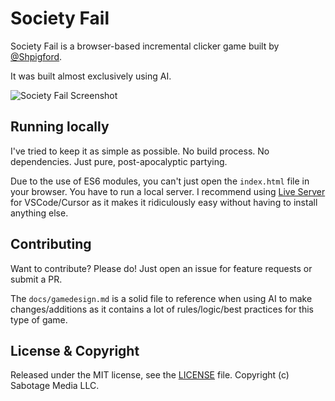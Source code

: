 # Society Fail

Society Fail is a browser-based incremental clicker game built by [@Shpigford](https://twitter.com/Shpigford).

It was built almost exclusively using AI.

![Society Fail Screenshot](https://github.com/user-attachments/assets/db69a8df-b3bf-456d-9607-1f3192008640)

## Running locally

I've tried to keep it as simple as possible. No build process. No dependencies. Just pure, post-apocalyptic partying.

Due to the use of ES6 modules, you can't just open the `index.html` file in your browser. You have to run a local server. I recommend using [Live Server](https://marketplace.visualstudio.com/items?itemName=ritwickdey.LiveServer) for VSCode/Cursor as it makes it ridiculously easy without having to install anything else.

## Contributing

Want to contribute? Please do! Just open an issue for feature requests or submit a PR.

The `docs/gamedesign.md` is a solid file to reference when using AI to make changes/additions as it contains a lot of rules/logic/best practices for this type of game.

## License & Copyright

Released under the MIT license, see the [LICENSE](https://github.com/Shpigford/society-fail/blob/main/LICENSE) file. Copyright (c) Sabotage Media LLC.
